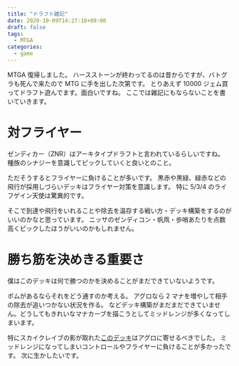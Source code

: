 ```yaml
---
title: "ドラフト雑記"
date: 2020-10-09T14:27:18+09:00
draft: false
tags:
  - MTGA
categories:
  - game
---
```


MTGA 復帰しました。
ハースストーンが終わってるのは昔からですが、バトグラも死んで来たので MTG に手を出した次第です。
とりあえず 10000 ジェム買ってドラフト遊んでます。面白いですね。
ここでは雑記にもならないことを書いていきます。

# 対フライヤー

ゼンディカー（ZNR）はアーキタイプドラフトと言われているらしいですね。
種族のシナジーを意識してピックしていくと良いとのこと。

ただそうするとフライヤーに負けることが多いです。
黒赤や黒緑、緑赤などの飛行が採用しづらいデッキはフライヤー対策を意識します。
特に 5/3/4 のライフゲイン天使は驚異的です。

そこで到達や飛行をいれることや除去を温存する戦い方・デッキ構築をするのがいいのかなと思っています。
ニッサのゼンディコン・帆凧・歩哨あたりを点数高くピックしたほうがいいのかもしれません。

# 勝ち筋を決めきる重要さ

僕はこのデッキは何で勝つのかを決めることがまだできていないようです。

ボムがあるならそれをどう通すのか考える。
アグロなら 2 マナを増やして相手の除去が追いつかない状況を作る。
などデッキ構築がまだまだできていません。どうしてもきれいなマナカーブを描こうとしてミッドレンジが多くなってしまいます。

特にスカイクレイブの影が取れた[このデッキ](https://mtga.untapped.gg/profile/360a2996-d2de-407a-a5e5-62ffa0d27337/VYM6M3AO7VG53IGPQZRA3SLPAY/deck/2f2d2180-8100-4f5a-baa5-12a0ef0c1558?limitedSet=ZNR&gameType=limited&userId=360a2996-d2de-407a-a5e5-62ffa0d27337&player=VYM6M3AO7VG53IGPQZRA3SLPAY)はアグロに寄せるべきでした。
ミッドレンジになってしまいコントロールやフライヤーに負けることが多かったです。
次に生かしたいです。
